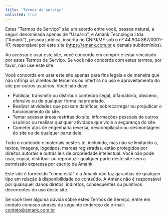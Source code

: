 ```yaml
---
title: 'Termos de serviço'
unlisted: true
---
```


Estes "Termos de Serviço" são um acordo entre você, pessoa natural, a seguir denominada apenas de "Usuário", e Amank Tecnologia Ltda ("Amank"), pessoa jurídica, inscrita no CNPJ/MF sob o nº 44.904.867/0001-47, responsável por este site (https://amank.com.br e demais subdomínios).

Ao acessar e usar este site, você concorda em cumprir e estar vinculado por estes Termos de Serviço. Se você não concorda com estes termos, por favor, não use este site.

Você concorda em usar este site apenas para fins legais e de maneira que não infrinja os direitos de terceiros ou interfira no uso e aproveitamento do site por outros usuários. Você não deve:

- Publicar, transmitir ou distribuir conteúdo ilegal, difamatório, obsceno, ofensivo ou de qualquer forma inapropriado.
- Realizar atividades que possam danificar, sobrecarregar ou prejudicar o funcionamento do site.
- Tentar acessar áreas restritas do site, informações pessoais de outros usuários ou realizar qualquer atividade que viole a segurança do site.
- Cometer atos de engenharia reversa, descompilação ou desmontagem do site ou de qualquer parte dele.

Todo o conteúdo e materiais neste site, incluindo, mas não se limitando a, textos, imagens, logotipos, marcas registradas, estão protegidos por direitos autorais e outras leis de propriedade intelectual. Você não pode usar, copiar, distribuir ou reproduzir qualquer parte deste site sem a permissão expressa por escrito da Amank.

Este site é fornecido "como está" e a Amank não faz garantias de qualquer tipo em relação à disponibilidade do conteúdo. A Amank não é responsável por quaisquer danos diretos, indiretos, consequentes ou punitivos decorrentes do uso deste site.

Se você tiver alguma dúvida sobre estes Termos de Serviço, entre em contato conosco através do seguinte endereço de e-mail: [contato@amank.com.br](mailto:contato@amank.com.br)
